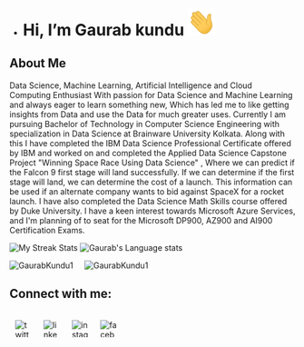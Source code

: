 - # Hi, I’m Gaurab kundu  <img src="https://raw.githubusercontent.com/ABSphreak/ABSphreak/master/gifs/Hi.gif" width="50px"> 
## About Me
Data Science, Machine Learning, Artificial Intelligence and Cloud Computing Enthusiast With passion for Data Science and Machine Learning and always eager to learn something new, Which has led me to like getting insights from Data and use the Data for much greater uses.
Currently I am pursuing Bachelor of Technology in Computer Science Engineering with specialization in Data Science at Brainware University Kolkata.
Along with this I have completed the IBM Data Science Professional Certificate offered by IBM and worked on and completed the Applied Data Science Capstone Project "Winning Space Race Using Data Science" , Where we can predict if the Falcon 9 first stage will land successfully. If we can determine if the first stage will land, we can determine the cost of a launch. This information can be used if an alternate company wants to bid against SpaceX for a rocket launch. I have also completed the Data Science Math Skills course offered by Duke University. I have a keen interest towards Microsoft Azure Services, and I'm planning of to seat for the Microsoft DP900, AZ900 and AI900 Certification Exams.


![My Streak Stats](https://github-readme-streak-stats.herokuapp.com/?user=GaurabKundu1&theme=vision-friendly-dark)
 ![Gaurab's Language stats](https://github-readme-stats-eight-theta.vercel.app/api/top-langs/?username=GaurabKundu1&layout=compact&langs_count=8&hide_border=true)
<br />
<p align="left">
    <img src="https://github-readme-stats.vercel.app/api?username=GaurabKundu1&show_icons=true&theme=vision-friendly-dark" alt="GaurabKundu1" />
    &nbsp;
    &nbsp;
    <img src="https://github-readme-stats.vercel.app/api/top-langs/?username=GaurabKundu1&show_icons=true&theme=vision-friendly-dark" alt="GaurabKundu1" />
   
</p>



<!-- Social -->
## Connect with me:
<br/>
<a href="https://twitter.com/GaurabKundu6">
    <img align="left" hspace="10" src="https://www.flaticon.com/svg/static/icons/svg/733/733579.svg" alt="twitter" height="30" width="30" />
</a>
<a href="https://www.linkedin.com/in/gaurab-kundu-020803">
    <img align="left" hspace="10" src="https://www.flaticon.com/svg/static/icons/svg/174/174857.svg" alt="linkedin" height="30" width="30" />
</a>
<a href="https://www.instagram.com/gaurabkyndu7">
    <img align="left" hspace="10" src="https://www.flaticon.com/svg/static/icons/svg/174/174855.svg" alt="instagram" height="30" width="30" />
</a>
<a href="https://www.facebook.com/gaurab.kundu.127">
    <img align="left" hspace="10" src="https://www.flaticon.com/svg/static/icons/svg/1384/1384053.svg" alt="facebook" height="30" width="30" />
</a>

<!---
GaurabKundu1/GaurabKundu1 is a ✨ special ✨ repository because its `README.md` (this file) appears on your GitHub profile.
You can click the Preview link to take a look at your changes.
--->
